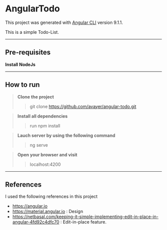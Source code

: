 # AngularTodo

This project was generated with [Angular CLI](https://github.com/angular/angular-cli) version 9.1.1.

This is a simple Todo-List.

---

## Pre-requisites

**Install NodeJs**

---

## How to run

> **Clone the project** 
>>git clone https://github.com/avayer/angular-todo.git

>**Install all dependencies**
>>run npm install 

>**Lauch server by using the following command**
>> ng serve

>**Open your browser and visit**
>>localhost:4200

---

## References

I used the following references in this project
  - https://angular.io
  - https://material.angular.io : Design
  - https://netbasal.com/keeping-it-simple-implementing-edit-in-place-in-angular-4fd92c4dfc70 : Edit-in-place feature.
